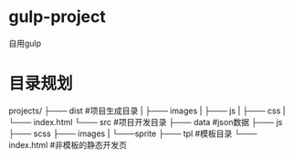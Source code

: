 # gulp-project
自用gulp
# 目录规划
projects/
├─── dist #项目生成目录
|	├─── images
|	├─── js
|	├─── css
|	└─── index.html
└─── src #项目开发目录
	├─── data #json数据
	├─── js
	├─── scss
	├─── images
	|	└───sprite
	├─── tpl #模板目录
	└─── index.html #非模板的静态开发页